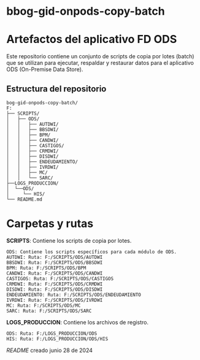 # bbog-gid-onpods-copy-batch

# Artefactos del aplicativo FD ODS

Este repositorio contiene un conjunto de scripts de copia por lotes (batch) que se utilizan para ejecutar, respaldar y restaurar datos para el aplicativo ODS (On-Premise Data Store).

## Estructura del repositorio

~~~
bog-gid-onpods-copy-batch/
F:
├── SCRIPTS/
│   ├── ODS/
│   │   ├── AUTDWI/
│   │   ├── BBSDWI/
│   │   ├── BPM/
│   │   ├── CANDWI/
│   │   ├── CASTIGOS/
│   │   ├── CRMDWI/
│   │   ├── DISDWI/
│   │   ├── ENDEUDAMIENTO/
│   │   ├── IVRDWI/
│   │   ├── MC/
│   │   └── SARC/
├──LOGS_PRODUCCION/
│  └──ODS/
│     └── HIS/
└── README.md
~~~

# Carpetas y rutas
  
**SCRIPTS**: Contiene los scripts de copia por lotes.
~~~
ODS: Contiene los scripts específicos para cada módulo de ODS.
AUTDWI: Ruta: F:/SCRIPTS/ODS/AUTDWI
BBSDWI: Ruta: F:/SCRIPTS/ODS/BBSDWI
BPM: Ruta: F:/SCRIPTS/ODS/BPM
CANDWI: Ruta: F:/SCRIPTS/ODS/CANDWI
CASTIGOS: Ruta: F:/SCRIPTS/ODS/CASTIGOS
CRMDWI: Ruta: F:/SCRIPTS/ODS/CRMDWI
DISDWI: Ruta: F:/SCRIPTS/ODS/DISDWI
ENDEUDAMIENTO: Ruta: F:/SCRIPTS/ODS/ENDEUDAMIENTO
IVRDWI: Ruta: F:/SCRIPTS/ODS/IVRDWI
MC: Ruta: F:/SCRIPTS/ODS/MC
SARC: Ruta: F:/SCRIPTS/ODS/SARC
~~~
  
**LOGS_PRODUCCION**: Contiene los archivos de registro.
~~~
ODS: Ruta: F:/LOGS_PRODUCCION/ODS
HIS: Ruta: F:/LOGS_PRODUCCION/ODS/HIS
~~~
 *README* creado junio 28 de 2024
